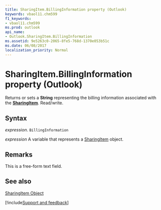 ```yaml
---
title: SharingItem.BillingInformation property (Outlook)
keywords: vbaol11.chm599
f1_keywords:
- vbaol11.chm599
ms.prod: outlook
api_name:
- Outlook.SharingItem.BillingInformation
ms.assetid: 9e5263c0-2065-8fe5-768d-1370e053b51c
ms.date: 06/08/2017
localization_priority: Normal
---
```



# SharingItem.BillingInformation property (Outlook)

Returns or sets a **String** representing the billing information associated with the **[SharingItem](Outlook.SharingItem.md)**. Read/write.


## Syntax

_expression_. `BillingInformation`

_expression_ A variable that represents a [SharingItem](Outlook.SharingItem.md) object.


## Remarks

This is a free-form text field.


## See also


[SharingItem Object](Outlook.SharingItem.md)

[!include[Support and feedback](~/includes/feedback-boilerplate.md)]